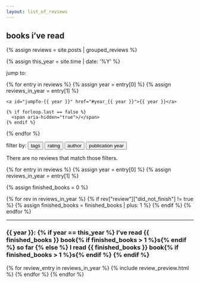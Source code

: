 ```yaml
---
layout: list_of_reviews
---
```


## books i’ve read

{% assign reviews = site.posts | grouped_reviews %}

{% assign this_year = site.time | date: '%Y' %}

<p id="jumpTo">
  jump to:

  {% for entry in reviews %}
    {% assign year = entry[0] %}
    {% assign reviews_in_year = entry[1] %}

    <a id="jumpTo-{{ year }}" href="#year_{{ year }}">{{ year }}</a>

    {% if forloop.last == false %}
      <span aria-hidden="true">/</span>
    {% endif %}
  {% endfor %}
</p>

<p id="filterBar">
  filter by:
  <button id="tagFilters">tags</button>
  <button id="ratingFilters">rating</button>
  <button id="authorFilters">author</button>
  <button id="publicationYearFilters">publication year</button>
</p>

<p id="filtersApplied"></p>

<p id="noResults">
  There are no reviews that match those filters.
</p>

{% for entry in reviews %}
  {% assign year = entry[0] %}
  {% assign reviews_in_year = entry[1] %}

  {% assign finished_books = 0 %}

  {% for rev in reviews_in_year %}
    {% if rev["review"]["did_not_finish"] != true %}
      {% assign finished_books = finished_books | plus: 1 %}
    {% endif %}
  {% endfor %}

  <hr data-year="{{ year }}">

  <h3
    id="year_{{ year }}"
    class="year_heading"
    data-year="{{ year }}"
    {% if year == this_year %}data-is-this-year{% endif %}
  >
    {{ year }}:
    {% if year == this_year %}
      I’ve read {{ finished_books }} book{% if finished_books > 1 %}s{% endif %} so far
    {% else %}
      I read {{ finished_books }} book{% if finished_books > 1 %}s{% endif %}
    {% endif %}
  </h3>

  {% for review_entry in reviews_in_year %}
    {% include review_preview.html %}
  {% endfor %}
{% endfor %}

<script>
  /* Here authorIds is a map (name) -> (id), and lookup is (id) -> (name) */
  const authorNames = {{ site.data['author_ids'] | jsonify }};
  const authorIds = Object.fromEntries(
    Object.entries(authorNames).map(a => [a[1], a[0]])
  );

  const tagPrefixes = {{ site.data['tag_prefixes'] | jsonify }};

  /* Create the initial filter state.
   * TODO: Do I want filters to have permalinks?  If so, this should
   * be loaded from URL query state. */
  var filters = createEmptyFilters();

  window.addEventListener("DOMContentLoaded", (event) => {

    /* Filters require JavaScript, so they're hidden by default and
     * made visible on initial page load.
     * cf. corresponding CSS in style.css */
    document.getElementById("filterBar").style.display = "block";

    createAuthorFilter(filters);
    createPublicationYearFilter(filters);
    createRatingFilter(filters);
    createTagFilter(filters);
  });
</script>